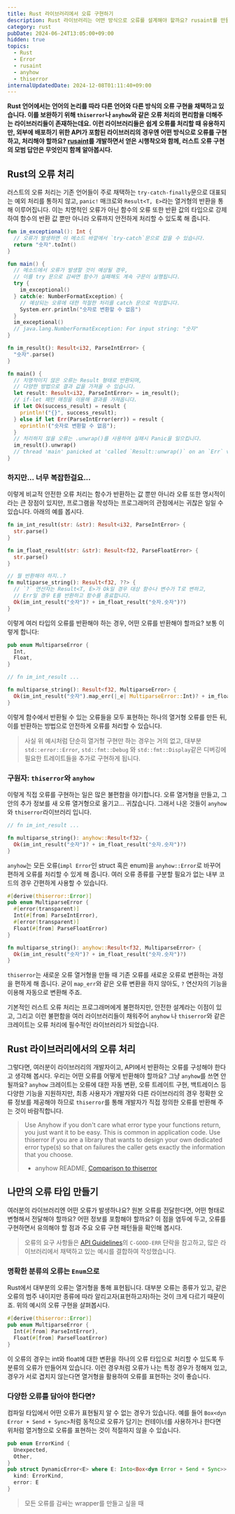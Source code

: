 ```yaml
---
title: Rust 라이브러리에서 오류 구현하기
description: Rust 라이브러리는 어떤 방식으로 오류를 설계해야 할까요? rusaint를 만들며 배운 Best practice를 알아봅니다.
category: rust
pubDate: 2024-06-24T13:05:00+09:00
hidden: true
topics:
  - Rust
  - Error
  - rusaint
  - anyhow
  - thiserror
internalUpdatedDate: 2024-12-08T01:11:40+09:00
---
```


**Rust 언어에서는 언어의 논리를 따라 다른 언어와 다른 방식의 오류 구현을 채택하고 있습니다. 이를 보완하기 위해 `thiserror`나 `anyhow`와 같은 오류 처리의 편리함을 더해주는 라이브러리들이 존재하는데요. 이런 라이브러리들은 쉽게 오류를 처리할 때 유용하지만, 외부에 배포하기 위한 API가 포함된 라이브러리의 경우엔 어떤 방식으로 오류를 구현하고, 처리해야 할까요? [rusaint](https://github.com/eatsteak/rusaint)를 개발하면서 얻은 시행착오와 함께, 러스트 오류 구현의 모범 답안은 무엇인지 함께 알아봅시다.**

## Rust의 오류 처리

러스트의 오류 처리는 기존 언어들이 주로 채택하는 `try-catch-finally`문으로 대표되는 예외 처리를 통하지 않고, `panic!` 매크로와 `Result<T, E>`라는 열거형의 반환을 통해 이루어집니다. 이는 치명적인 오류가 아닌 함수의 오류 또한 반환 값의 타입으로 강제하여 함수의 반환 값 뿐만 아니라 오류까지 안전하게 처리할 수 있도록 해 줍니다.

```kotlin
fun im_exceptional(): Int {
  // 오류가 발생하면 이 메소드 바깥에서 `try-catch`문으로 잡을 수 있습니다.
  return "숫자".toInt()
}

fun main() {
  // 메소드에서 오류가 발생할 것이 예상될 경우,
  // 이를 try 문으로 감싸면 함수가 실패해도 계속 구문이 실행됩니다.
  try {
    im_exceptional()
  } catch(e: NumberFormatException) {
    // 예상되는 오류에 대한 적절한 처리를 catch 문으로 작성합니다.
    System.err.println("숫자로 변환할 수 없음")
  }
  im_exceptional()
  // java.lang.NumberFormatException: For input string: "숫자"
}
```

```rust
fn im_result(): Result<i32, ParseIntError> {
  "숫자".parse()
}

fn main() {
  // 치명적이지 않은 오류는 Result 형태로 반환되며,
  // 다양한 방법으로 결과 값을 가져올 수 있습니다.
  let result: Result<i32, ParseIntError> = im_result();
  // if-let 패턴 매칭을 이용해 결과를 가져옵니다.
  if let Ok(success_result) = result {
    println!("{}", success_result);
  } else if let Err(ParseIntError(err)) = result {
    eprintln!("숫자로 변환할 수 없음");
  }
  // 처리하지 않을 오류는 .unwrap()를 사용하여 실패시 Panic을 일으킵니다.
  im_result().unwrap()
  // thread 'main' panicked at 'called `Result::unwrap()` on an `Err` value: ParseIntError { kind: InvalidDigit }'
}
```

### 하지만... 너무 복잡한걸요...

이렇게 비교적 안전한 오류 처리는 함수가 반환하는 값 뿐만 아니라 오류 또한 명시적이라는 큰 장점이 있지만, 프로그램을 작성하는 프로그래머의 관점에서는 귀찮은 일일 수 있습니다. 아래의 예를 봅시다.

```rust
fn im_int_result(str: &str): Result<i32, ParseIntError> {
  str.parse()
}

fn im_float_result(str: &str): Result<f32, ParseFloatError> {
  str.parse()
}

// 뭘 반환해야 하지..?
fn multiparse_string(): Result<f32, ??> {
  // `?` 연산자는 Result<T, E>가 Ok일 경우 대상 함수나 변수가 T로 변하고,
  // Err일 경우 E를 반환하고 함수를 종료합니다.
  Ok(im_int_result("숫자")? + im_float_result("숫자.숫자")?)
}
```

이렇게 여러 타입의 오류를 반환해야 하는 경우, 어떤 오류를 반환해야 할까요? 보통 이렇게 합니다:

```rust
pub enum MultiparseError {
  Int,
  Float,
}

// fn im_int_result ...

fn multiparse_string(): Result<f32, MultiparseError> {
  Ok(im_int_result("숫자").map_err(|_e| MultiparseError::Int)? + im_float_result("숫자.숫자").map_err(|_e| MultiparseError::Float)?)
}
```

이렇게 함수에서 반환될 수 있는 오류들을 모두 표현하는 하나의 열거형 오류를 만든 뒤, 이를 반환하는 방법으로 안전하게 오류를 처리할 수 있습니다.

> 사실 위 예시처럼 단순히 열거형 구현만 하는 경우는 거의 없고, 대부분 `std::error::Error`, `std::fmt::Debug` 와 `std::fmt::Display`같은 디버깅에 필요한 트레이트들을 추가로 구현하게 됩니다.

### 구원자: `thiserror`와 `anyhow`

이렇게 직접 오류를 구현하는 일은 많은 불편함을 야기합니다. 오류 열거형을 만들고, 그 안의 추가 정보를 새 오류 열거형으로 옮기고... 귀찮습니다. 그래서 나온 것들이 `anyhow`와 `thiserror`라이브러리 입니다.

```rust
// fn im_int_result ...

fn multiparse_string(): anyhow::Result<f32> {
  Ok(im_int_result("숫자")? + im_float_result("숫자.숫자")?)
}
```

`anyhow`는 모든 오류(`impl Error`인 struct 혹은 enum)을 `anyhow::Error`로 바꾸어 편하게 오류를 처리할 수 있게 해 줍니다.
여러 오류 종류를 구분할 필요가 없는 내부 코드의 경우 간편하게 사용할 수 있습니다.

```rust
#[derive(thiserror::Error)]
pub enum MultiparseError {
  #[error(transparent)]
  Int(#[from] ParseIntError),
  #[error(transparent)]
  Float(#[from] ParseFloatError)
}

fn multiparse_string(): anyhow::Result<f32, MultiparseError> {
  Ok(im_int_result("숫자")? + im_float_result("숫자.숫자")?)
}
```

`thiserror`는 새로운 오류 열거형을 만들 때 기존 오류를 새로운 오류로 변환하는 과정을 편하게 해 줍니다. 굳이 `map_err`와 같은 오류 변환을 하지 않아도, `?` 연산자의 기능을 이용해 자동으로 변환해 주죠.

기본적인 러스트 오류 처리는 프로그래머에게 불편하지만, 안전한 설계라는 이점이 있고, 그리고 이런 불편함을 여러 라이브러리들이 채워주어 `anyhow` 나 `thiserror`와 같은 크레이트는 오류 처리에 필수적인 라이브러리가 되었습니다.

## Rust 라이브러리에서의 오류 처리

그렇다면, 여러분이 라이브러리의 개발자이고, API에서 반환하는 오류를 구성해야 한다고 생각해 봅시다. 우리는 어떤 오류를 어떻게 반환해야 할까요? 그냥 `anyhow`를 쓰면 안 될까요? `anyhow` 크레이트는 오류에 대한 자동 변환, 오류 트레이트 구현, 백트레이스 등 다양한 기능을 지원하지만, 최종 사용자가 개발자와 다른 라이브러리의 경우 정확한 오류 정보를 제공해야 하므로 `thiserror`를 통해 개발자가 직접 정의한 오류를 반환해 주는 것이 바람직합니다.

> Use Anyhow if you don't care what error type your functions return, you just want it to be easy. This is common in application code. Use thiserror if you are a library that wants to design your own dedicated error type(s) so that on failures the caller gets exactly the information that you choose.
>
> - anyhow README, [Comparison to thiserror](https://github.com/dtolnay/anyhow?tab=readme-ov-file#comparison-to-thiserror)

## 나만의 오류 타입 만들기

여러분의 라이브러리엔 어떤 오류가 발생하나요? 원본 오류를 전달한다면, 어떤 형태로 변형해서 전달해야 할까요? 어떤 정보를 포함해야 할까요? 이 점을 염두에 두고, 오류를 구현하면서 유의해야 할 점과 주요 오류 구현 패턴들을 확인해 봅시다.

> 오류의 요구 사항들은 [API Guidelines](https://rust-lang.github.io/api-guidelines/interoperability.html#error-types-are-meaningful-and-well-behaved-c-good-err)의 `C-GOOD-ERR` 단락을 참고하고, 많은 라이브러리에서 채택하고 있는 예시를 결합하여 작성했습니다.

### 명확한 분류의 오류는 `Enum`으로

Rust에서 대부분의 오류는 열거형을 통해 표현됩니다. 대부분 오류는 종류가 있고, 같은 오류의 범주 내이지만 종류에 따라 알리고자(표현하고자)하는 것이 크게 다르기 때문이죠. 위의 예시의 오류 구현을 살펴봅시다.

```rust
#[derive(thiserror::Error)]
pub enum MultiparseError {
  Int(#[from] ParseIntError),
  Float(#[from] ParseFloatError)
}
```

이 오류의 경우는 int와 float에 대한 변환을 하나의 오류 타입으로 처리할 수 있도록 두 분류의 오류가 만들어져 있습니다. 이런 경우처럼 오류가 나는 특정 경우가 정해져 있고, 경우가 서로 겹치지 않는다면 열거형을 활용하여 오류를 표현하는 것이 좋습니다.

### 다양한 오류를 담아야 한다면?

컴파일 타입에서 어떤 오류가 표현될지 알 수 없는 경우가 있습니다. 예를 들어 `Box<dyn Error + Send + Sync>`처럼 동적으로 오류가 담기는 컨테이너를 사용하거나 한다면 위처럼 열거형으로 오류를 표현하는 것이 적절하지 않을 수 있습니다.

```rust
pub enum ErrorKind {
  Unexpected,
  Other,
}
pub struct DynamicError<E> where E: Into<Box<dyn Error + Send + Sync>> {
  kind: ErrorKind,
  error: E
}
```

> 모든 오류를 감싸는 wrapper를 만들고 싶을 때

